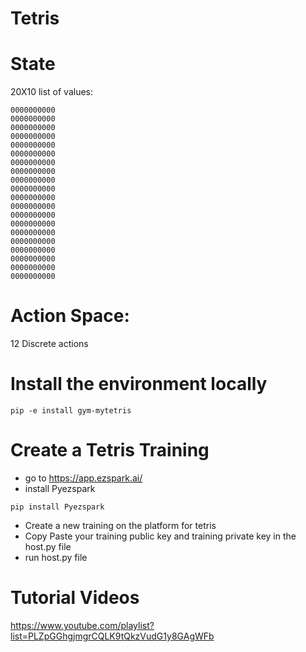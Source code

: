 # Tetris

# State

20X10 list of values:

```
0000000000
0000000000
0000000000
0000000000
0000000000
0000000000
0000000000
0000000000
0000000000
0000000000
0000000000
0000000000
0000000000
0000000000
0000000000
0000000000
0000000000
0000000000
0000000000
0000000000
```

# Action Space:

12 Discrete actions

# Install the environment locally

```
pip -e install gym-mytetris
```

# Create a Tetris Training

- go to https://app.ezspark.ai/
- install Pyezspark

```
pip install Pyezspark
```

- Create a new training on the platform for tetris
- Copy Paste your training public key and training private key in the host.py file
- run host.py file

# Tutorial Videos

https://www.youtube.com/playlist?list=PLZpGGhgjmgrCQLK9tQkzVudG1y8GAgWFb


